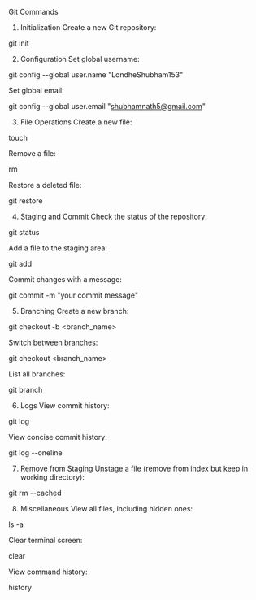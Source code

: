 Git Commands
1. Initialization
Create a new Git repository:

git init

2. Configuration
Set global username:

git config --global user.name "LondheShubham153"

Set global email:

git config --global user.email "shubhamnath5@gmail.com"

3. File Operations
Create a new file:

touch <filename>

Remove a file:

rm <filename>

Restore a deleted file:

git restore <filename>

4. Staging and Commit
Check the status of the repository:

git status

Add a file to the staging area:

git add <filename>

Commit changes with a message:

git commit -m "your commit message"

5. Branching
Create a new branch:

git checkout -b <branch_name>

Switch between branches:

git checkout <branch_name>

List all branches:

git branch

6. Logs
View commit history:

git log

View concise commit history:

git log --oneline

7. Remove from Staging
Unstage a file (remove from index but keep in working directory):

git rm --cached <filename>

8. Miscellaneous
View all files, including hidden ones:

ls -a

Clear terminal screen:

clear

View command history:

history

